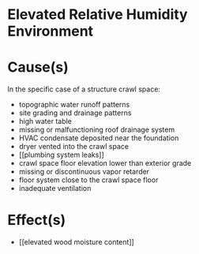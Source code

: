 # Elevated Relative Humidity Environment

# Cause(s)

In the specific case of a structure crawl space:
- topographic water runoff patterns
- site grading and drainage patterns
- high water table
- missing or malfunctioning roof drainage system
- HVAC condensate deposited near the foundation
- dryer vented into the crawl space
- [[plumbing system leaks]]
- crawl space floor elevation lower than exterior grade
- missing or discontinuous vapor retarder
- floor system close to the crawl space floor
- inadequate ventilation

# Effect(s)

- [[elevated wood moisture content]]

